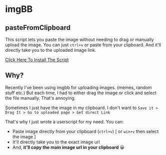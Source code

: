 # imgBB

## pasteFromClipboard

This script lets you paste the image without needing to drag or manually upload the image. You can just `ctrl+v` or paste from your clipboard. And it'll directly take you to the uploaded image link.

[Click Here To Install The Script](https://github.com/Nusab19/userscripts/raw/refs/heads/main/imgbb/pasteFromClipboard.user.js)

## Why?

Recently I've been using imgbb for uploading images. (memes, random stuff etc.)
But each time, I had to either drag the image or click and select the file manually. That's annoying.

Sometimes I just have the image in my clipboard. I don't want to `Save it > Drag It > Go to uploaded page > Get direct Link`

That's why I just wrote a userscript for my need. You can:
- Paste image directly from your clipboard (`ctrl+v`) [ or `win+v` then select the image ]
- It'll directly take you to the exact image url
- And, **it'll copy the main image url in your clipboard** 😀
